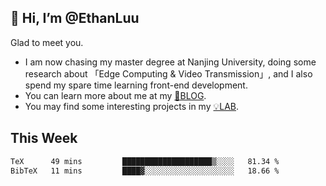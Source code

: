 ## 👋 Hi, I’m @EthanLuu

Glad to meet you.

- I am now chasing my master degree at Nanjing University, doing some research about 「Edge Computing & Video Transmission」, and I also spend my spare time learning front-end development.
- You can learn more about me at my [📝BLOG](https://blog.ethanloo.cn).
- You may find some interesting projects in my [💡LAB](https://lab.ethanloo.cn).

## This Week
<!--START_SECTION:waka-->

```txt
TeX      49 mins         ████████████████████▒░░░░   81.34 %
BibTeX   11 mins         ████▓░░░░░░░░░░░░░░░░░░░░   18.66 %
```

<!--END_SECTION:waka-->
